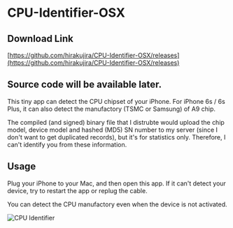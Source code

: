 # CPU-Identifier-OSX

## Download Link
[https://github.com/hirakujira/CPU-Identifier-OSX/releases](https://github.com/hirakujira/CPU-Identifier-OSX/releases)

## Source code will be available later.

This tiny app can detect the CPU chipset of your iPhone. For iPhone 6s / 6s Plus, it can also detect the manufactory (TSMC or Samsung) of A9 chip.

The compiled (and signed) binary file that I distrubte would upload the chip model, device model and hashed (MD5) SN number to my server (since I don't want to get duplicated records), but it's for statistics only. Therefore, I can't identify you from these information.


## Usage
Plug your iPhone to your Mac, and then open this app.
If it can't detect your device, try to restart the app or replug the cable.

You can detect the CPU manufactory even when the device is not activated.

![CPU Identifier](http://i.imgur.com/nXxzhEB.jpg "")
